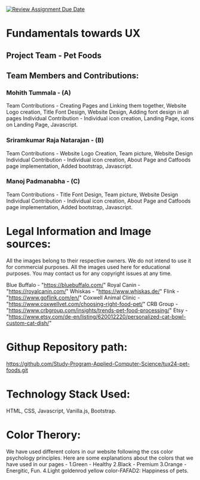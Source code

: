 [![Review Assignment Due Date](https://classroom.github.com/assets/deadline-readme-button-22041afd0340ce965d47ae6ef1cefeee28c7c493a6346c4f15d667ab976d596c.svg)](https://classroom.github.com/a/lWQomyiv)

# Fundamentals towards UX

## Project Team - Pet Foods

## Team Members and Contributions:
### Mohith Tummala - (A)
Team Contributions - Creating Pages and Linking them together, Website Logo creation, Title Font Design, Website Design, Adding font design in all pages
Individual Contribution - Individual icon creation, Landing Page, icons on Landing Page, Javascript.

### Sriramkumar Raja Natarajan - (B)
Team Contributions - Website Logo Creation, Team picture, Website Design
Individual Contribution - Individual icon creation, About Page and Catfoods page implementation, Added bootstrap, Javascript.

### Manoj Padmanabha - (C)
Team Contributions - Title Font Design, Team picture, Website Design
Individual Contribution - Individual icon creation, About Page and Catfoods page implementation, Added bootstrap, Javascript.


# Legal Information and Image sources:
All the images belong to their respective owners. We do not intend to use it for commercial purposes. All the images used here for educational purposes. You may contact us for any copyright issues at any time.

Blue Buffalo - "https://bluebuffalo.com/"
Royal Canin - "https://royalcanin.com/"
Whiskas - "https://www.whiskas.de/"
Flink - "https://www.goflink.com/en/"
Coxwell Animal Clinic - "https://www.coxwellvet.com/choosing-right-food-pet/"
CRB Group - "https://www.crbgroup.com/insights/trends-pet-food-processing/"
Etsy - "https://www.etsy.com/de-en/listing/620012220/personalized-cat-bowl-custom-cat-dish/"

# Githup Repository path:
https://github.com/Study-Program-Applied-Computer-Science/tux24-pet-foods.git

# Technology Stack Used:
HTML, CSS, Javascript, Vanilla.js, Bootstrap.

# Color Therory:
We have used different colors in our website following the css color psychology principles.
Here are some explanations about the colors that we have used in our pages -
1.Green - Healthy
2.Black - Premium
3.Orange - Energitic, Fun.
4.Light goldenrod yellow color-FAFAD2: Happiness of pets.



